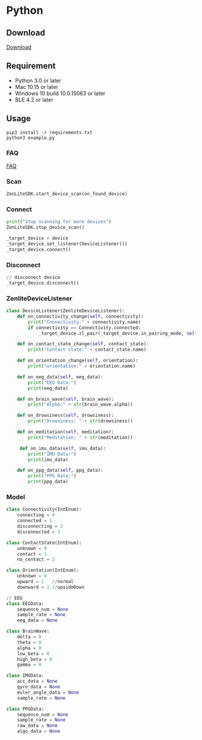 # Python

## Download

[Download](<https://oss.brainco.cn/universal/zenlite-sdk-prebuild/python/1.0.0/python-example.zip>)

## Requirement

- Python 3.0 or later
- Mac 10.15 or later
- Windows 10 build 10.0.15063 or later
- BLE 4.2 or later

## Usage

```text
pip3 install -r requirements.txt
python3 example.py
```

### FAQ

[FAQ](en/faq.md)

### Scan

```python
ZenLiteSDK.start_device_scan(on_found_device)
```

### Connect

```python
print("Stop scanning for more devices")
ZenLiteSDK.stop_device_scan()

_target_device = device
_target_device.set_listener(DeviceListener())
_target_device.connect()
```

### Disconnect

```python
// disconnect device
_target_device.disconnect()
```

### ZenliteDeviceListener

```python
class DeviceListener(ZenliteDeviceListener):
    def on_connectivity_change(self, connectivity):
        print("Connectivity:" + connectivity.name)
        if connectivity == Connectivity.connected:
            _target_device.zl_pair(_target_device.in_pairing_mode, self.on_pair_response)

    def on_contact_state_change(self, contact_state):
        print("Contact state:" + contact_state.name)

    def on_orientation_change(self, orientation):
        print("orientation:" + orientation.name)

    def on_eeg_data(self, eeg_data):
        print("EEG Data:")
        print(eeg_data)

    def on_brain_wave(self, brain_wave):
        print("Alpha:" + str(brain_wave.alpha))

    def on_drowsiness(self, drowsiness):
        print("Drowsiness: " + str(drowsiness))

    def on_meditation(self, meditation):
        print("Meditation: " + str(meditation))

     def on_imu_data(self, imu_data):
        print("IMU Data:")
        print(imu_data)

    def on_ppg_data(self, ppg_data):
        print("PPG Data:")
        print(ppg_data)      
```

### Model

```python
class Connectivity(IntEnum):
    connecting = 0
    connected = 1
    disconnecting = 2
    disconnected = 3

class ContactState(IntEnum):
    unknown = 0
    contact = 1
    no_contact = 2

class Orientation(IntEnum):
    unknown = 0
    upward = 1   //normal
    downward = 2 //upsideDown

// EEG
class EEGData:
    sequence_num = None
    sample_rate = None
    eeg_data = None

class BrainWave:
    delta = 0
    theta = 0
    alpha = 0
    low_beta = 0
    high_beta = 0
    gamma = 0

class IMUData:
    acc_data = None
    gyro_data = None
    euler_angle_data = None
    sample_rate = None

class PPGData:
    sequence_num = None
    sample_rate = None
    raw_data = None
    algo_data = None    
```
